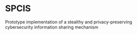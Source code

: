 # SPCIS
Prototype implementation of a stealthy and privacy-preserving cybersecurity information sharing mechanism
